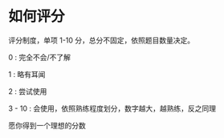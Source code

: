 # 如何评分
评分制度，单项 1-10 分，总分不固定，依照题目数量决定。

0 : 完全不会/不了解

1 : 略有耳闻

2 : 尝试使用

3 - 10 : 会使用，依照熟练程度划分，数字越大，越熟练，反之同理

愿你得到一个理想的分数